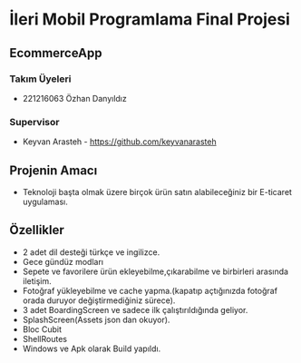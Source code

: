 # İleri Mobil Programlama Final Projesi
## EcommerceApp

### Takım Üyeleri
- 221216063 Özhan Danyıldız

### Supervisor
- Keyvan Arasteh - https://github.com/keyvanarasteh

## Projenin Amacı
- Teknoloji başta olmak üzere birçok ürün satın alabileceğiniz bir E-ticaret uygulaması.

## Özellikler
- 2 adet dil desteği türkçe ve ingilizce.
- Gece gündüz modları
- Sepete ve favorilere ürün ekleyebilme,çıkarabilme ve birbirleri arasında iletişim.
- Fotoğraf yükleyebilme ve cache yapma.(kapatıp açtığınızda fotoğraf orada duruyor değiştirmediğiniz sürece).
- 3 adet BoardingScreen ve sadece ilk çalıştırıldığında geliyor.
- SplashScreen(Assets json dan okuyor).
- Bloc Cubit
- ShellRoutes
- Windows ve Apk olarak Build yapıldı.


